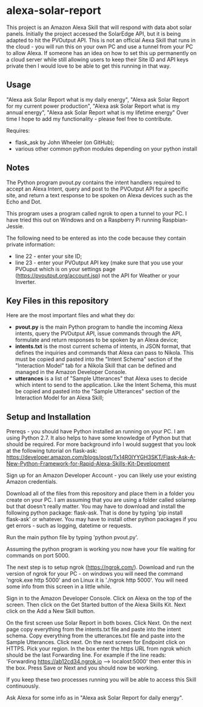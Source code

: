 # alexa-solar-report
This project is an Amazon Alexa Skill that will respond with data abot solar panels.  Initially the project accessed the SolarEdge API, but it is being adapted to hit the PVOutput API.  This is not an official Aexa Skill that runs in the cloud - you will run this on your own PC and use a tunnel from your PC to allow Alexa.  If someone has an idea on how to set this up permanently on a cloud server while still allowing users to keep their Site ID and API keys private then I would love to be able to get this running in that way.

## Usage
"Alexa ask Solar Report what is my daily energy", "Alexa ask Solar Report for my current power production",
"Alexa ask Solar Report what is my annual energy", "Alexa ask Solar Report what is my lifetime energy"
Over time I hope to add my functionality - please feel free to contribute.

Requires:
* flask_ask by John Wheeler (on GitHub);
* various other common python modules depending on your python install

## Notes
The Python program pvout.py contains the intent handlers required to
accept an Alexa Intent, query and post to the PVOutput API for a specific site,
and return a text response to be spoken on Alexa devices such as the Echo and Dot.

This program uses a program called ngrok to open a tunnel to your PC.
I have tried this out on Windows and on a Raspberry Pi running Raspbian- Jessie.

The following need to be entered as into the code because they contain private 
information:
* line 22 - enter your site ID;
* line 23 - enter your PVOutput API key (make sure that you use your PVOuput which is on your settings page (https://pvoutput.org/account.jsp) not the API for Weather or your Inverter.


## Key Files in this repository
Here are the most important files and what they do:
* <b>pvout.py</b> is the main Python program to handle the incoming Alexa intents, query the PVOutput API, issue commands through the API, formulate and return responses to be spoken by an Alexa device;
* <b>intents.txt</b> is the most current schema of intents, in JSON format, that defines the inquiries and commands that Alexa can pass to Nikola.  This must be copied and pasted into the "Intent Schema" section of the "Interaction Model" tab for a Nikola Skill that can be defined and managed in the Amazon Developer Console.
* <b>utterances</b> is a list of "Sample Utterances" that Alexa uses to decide which intent to send to the application.  Like the Intent Schema, this must be copied and pasted into the "Sample Utterances" section of the Interaction Model for an Alexa Skill;
## Setup and Installation
Prereqs - you should have Python installed an running on your PC.  I am using Python 2.7.
It also helps to have some knowledge of Python but that should be required.
For more background info I would suggest that you look at the following tutorial on flask-ask:
https://developer.amazon.com/blogs/post/Tx14R0IYYGH3SKT/Flask-Ask-A-New-Python-Framework-for-Rapid-Alexa-Skills-Kit-Development

Sign up for an Amazon Developer Account - you can likely use your existing Amazon credentials.

Download all of the files from this repository and place them in a folder you create on your PC.
I am assuming that you are using a folder called solarrep but that doesn't really matter.
You may have to download and install the following python package:  flask-ask.  That is
done by typing 'pip install flask-ask' or whatever.  You may have to install other python packages
if you get errors - such as logging, datetime or requests. 

Run the main python file by typing 'python pvout.py'.

Assuming the python program is working you now have your file waiting for commands
on port 5000.

The next step is to setup ngrok (https://ngrok.com/).  Download and run the version of ngrok for your
PC - on windows you will need the command 'ngrok.exe http 5000' and on Linux it is 
'./ngrok http 5000'.  You will need some info from this screen in a little while.

Sign in to the Amazon Developer Console.  Click on Alexa on the top of the screen.  Then click
on the Get Started button of the Alexa Skills Kit.  Next click on the Add a New Skill button.

On the first screen use Solar Report in both boxes.  Click Next.
On the next page copy everything from the intents.txt file and paste into the intent schema.
Copy everything from the utterances.txt file and paste into the Sample Utterances. Click next.
On the next screen for Endpoint click on HTTPS.  Pick your region.  In the box enter the https
URL from ngrok which should be the last Forwarding line.  For example if the line reads:
'Forwarding    https://ab12cd34.ngrok.io --> localost:5000' then enter this in the box.
Press Save or Next and you should now be working.

If you keep these two processes running you will be able to access this Skill continuously.

Ask Alexa for some info as in "Alexa ask Solar Report for daily energy".
